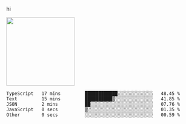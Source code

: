 hi

<img height="180em" src="https://github-readme-stats.vercel.app/api?username=AProductiveNerd&show_icons=true&hide_border=true&&count_private=true&include_all_commits=true" />

<!--START_SECTION:waka-->

```text
TypeScript   17 mins         ████████████░░░░░░░░░░░░░   48.45 %
Text         15 mins         ██████████▒░░░░░░░░░░░░░░   41.85 %
JSON         2 mins          ██░░░░░░░░░░░░░░░░░░░░░░░   07.76 %
JavaScript   0 secs          ▒░░░░░░░░░░░░░░░░░░░░░░░░   01.35 %
Other        0 secs          ░░░░░░░░░░░░░░░░░░░░░░░░░   00.59 %
```

<!--END_SECTION:waka-->
